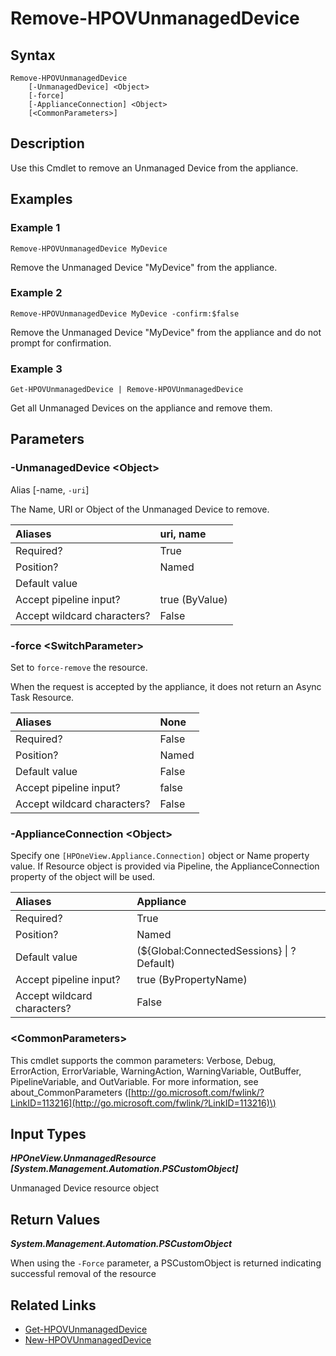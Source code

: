 ﻿---
description: Remove an Unmanaged Device.
---

# Remove-HPOVUnmanagedDevice

## Syntax

```text
Remove-HPOVUnmanagedDevice
    [-UnmanagedDevice] <Object>
    [-force]
    [-ApplianceConnection] <Object>
    [<CommonParameters>]
```

## Description

Use this Cmdlet to remove an Unmanaged Device from the appliance.

## Examples

###  Example 1 

```text
Remove-HPOVUnmanagedDevice MyDevice

```

Remove the Unmanaged Device "MyDevice" from the appliance.

###  Example 2 

```text
Remove-HPOVUnmanagedDevice MyDevice -confirm:$false

```

Remove the Unmanaged Device "MyDevice" from the appliance and do not prompt for confirmation.

###  Example 3 

```text
Get-HPOVUnmanagedDevice | Remove-HPOVUnmanagedDevice

```

Get all Unmanaged Devices on the appliance and remove them.

## Parameters

### -UnmanagedDevice &lt;Object&gt;

Alias [-name, `-uri`]

The Name, URI or Object of the Unmanaged Device to remove.

| Aliases | uri, name |
| :--- | :--- |
| Required? | True |
| Position? | Named |
| Default value |  |
| Accept pipeline input? | true (ByValue) |
| Accept wildcard characters? | False |

### -force &lt;SwitchParameter&gt;

Set to `force-remove` the resource.

When the request is accepted by the appliance, it does not return an Async Task Resource.

| Aliases | None |
| :--- | :--- |
| Required? | False |
| Position? | Named |
| Default value | False |
| Accept pipeline input? | false |
| Accept wildcard characters? | False |

### -ApplianceConnection &lt;Object&gt;

Specify one `[HPOneView.Appliance.Connection]` object or Name property value. If Resource object is provided via Pipeline, the ApplianceConnection property of the object will be used.

| Aliases | Appliance |
| :--- | :--- |
| Required? | True |
| Position? | Named |
| Default value | (${Global:ConnectedSessions} &vert; ? Default) |
| Accept pipeline input? | true (ByPropertyName) |
| Accept wildcard characters? | False |

### &lt;CommonParameters&gt;

This cmdlet supports the common parameters: Verbose, Debug, ErrorAction, ErrorVariable, WarningAction, WarningVariable, OutBuffer, PipelineVariable, and OutVariable. For more information, see about\_CommonParameters \([http://go.microsoft.com/fwlink/?LinkID=113216](http://go.microsoft.com/fwlink/?LinkID=113216)\)

## Input Types

_**HPOneView.UnmanagedResource [System.Management.Automation.PSCustomObject]**_

Unmanaged Device resource object

## Return Values

_**System.Management.Automation.PSCustomObject**_

When using the `-Force` parameter, a PSCustomObject is returned indicating successful removal of the resource

## Related Links

* [Get-HPOVUnmanagedDevice](get-hpovunmanageddevice.md)
* [New-HPOVUnmanagedDevice](new-hpovunmanageddevice.md)
